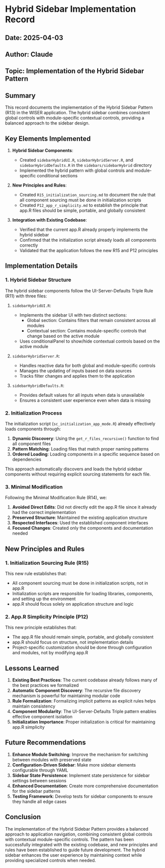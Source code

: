 # Hybrid Sidebar Implementation Record

## Date: 2025-04-03
## Author: Claude
## Topic: Implementation of the Hybrid Sidebar Pattern

## Summary

This record documents the implementation of the Hybrid Sidebar Pattern (R13) in the WISER application. The hybrid sidebar combines consistent global controls with module-specific contextual controls, providing a balanced approach to the sidebar design.

## Key Elements Implemented

1. **Hybrid Sidebar Components**:
   - Created `sidebarHybridUI.R`, `sidebarHybridServer.R`, and `sidebarHybridDefaults.R` in the `sidebars/sidebarHybrid` directory
   - Implemented the hybrid pattern with global controls and module-specific conditional sections

2. **New Principles and Rules**:
   - Created `R15_initialization_sourcing.md` to document the rule that all component sourcing must be done in initialization scripts
   - Created `P12_app_r_simplicity.md` to establish the principle that app.R files should be simple, portable, and globally consistent

3. **Integration with Existing Codebase**:
   - Verified that the current app.R already properly implements the hybrid sidebar
   - Confirmed that the initialization script already loads all components correctly
   - Validated that the application follows the new R15 and P12 principles

## Implementation Details

### 1. Hybrid Sidebar Structure

The hybrid sidebar components follow the UI-Server-Defaults Triple Rule (R11) with three files:

1. `sidebarHybridUI.R`:
   - Implements the sidebar UI with two distinct sections:
     - Global section: Contains filters that remain consistent across all modules
     - Contextual section: Contains module-specific controls that change based on the active module
   - Uses conditionalPanel to show/hide contextual controls based on the active module

2. `sidebarHybridServer.R`:
   - Handles reactive data for both global and module-specific controls
   - Manages the updating of inputs based on data sources
   - Tracks filter changes and applies them to the application

3. `sidebarHybridDefaults.R`:
   - Provides default values for all inputs when data is unavailable
   - Ensures a consistent user experience even when data is missing

### 2. Initialization Process

The initialization script (`sc_initialization_app_mode.R`) already effectively loads components through:

1. **Dynamic Discovery**: Using the `get_r_files_recursive()` function to find all component files
2. **Pattern Matching**: Loading files that match proper naming patterns
3. **Ordered Loading**: Loading components in a specific sequence based on dependencies

This approach automatically discovers and loads the hybrid sidebar components without requiring explicit sourcing statements for each file.

### 3. Minimal Modification

Following the Minimal Modification Rule (R14), we:

1. **Avoided Direct Edits**: Did not directly edit the app.R file since it already had the correct implementation
2. **Preserved Structure**: Maintained the existing application structure
3. **Respected Interfaces**: Used the established component interfaces
4. **Focused Changes**: Created only the components and documentation needed

## New Principles and Rules

### 1. Initialization Sourcing Rule (R15)

This new rule establishes that:
- All component sourcing must be done in initialization scripts, not in app.R
- Initialization scripts are responsible for loading libraries, components, and setting up the environment
- app.R should focus solely on application structure and logic

### 2. App.R Simplicity Principle (P12)

This new principle establishes that:
- The app.R file should remain simple, portable, and globally consistent
- app.R should focus on structure, not implementation details
- Project-specific customization should be done through configuration and modules, not by modifying app.R

## Lessons Learned

1. **Existing Best Practices**: The current codebase already follows many of the best practices we formalized
2. **Automatic Component Discovery**: The recursive file discovery mechanism is powerful for maintaining modular code
3. **Rule Formalization**: Formalizing implicit patterns as explicit rules helps maintain consistency
4. **Component Modularity**: The UI-Server-Defaults Triple pattern enables effective component isolation
5. **Initialization Importance**: Proper initialization is critical for maintaining app.R simplicity

## Future Recommendations

1. **Enhance Module Switching**: Improve the mechanism for switching between modules with preserved state
2. **Configuration-Driven Sidebar**: Make more sidebar elements configurable through YAML
3. **Sidebar State Persistence**: Implement state persistence for sidebar settings between sessions
4. **Enhanced Documentation**: Create more comprehensive documentation for the sidebar patterns
5. **Testing Framework**: Develop tests for sidebar components to ensure they handle all edge cases

## Conclusion

The implementation of the Hybrid Sidebar Pattern provides a balanced approach to application navigation, combining consistent global controls with contextual module-specific controls. The pattern has been successfully integrated with the existing codebase, and new principles and rules have been established to guide future development. The hybrid sidebar enhances the user experience by maintaining context while providing specialized controls when needed.